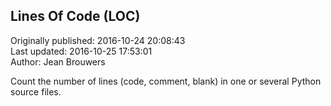 ## Lines Of Code (LOC)  
Originally published: 2016-10-24 20:08:43  
Last updated: 2016-10-25 17:53:01  
Author: Jean Brouwers  
  
Count the number of lines (code, comment, blank) in one or several Python source files.